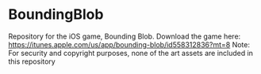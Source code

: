 BoundingBlob
============

Repository for the iOS game, Bounding Blob. 
Download the game here: https://itunes.apple.com/us/app/bounding-blob/id558312836?mt=8
Note: For security and copyright purposes, none of the art assets are included in this repository
